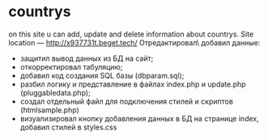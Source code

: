 # countrys
on this site u can add, update and delete information about countrys.
Site location — http://x937731t.beget.tech/
Отредактировал\ добавил данные:
- защитил вывод данных из БД на сайт;
- откорректировал табуляцию;
- добавил код создания SQL базы (dbparam.sql);
- разбил логику и представление в файлах index.php и update.php (pluggabledata.php);
- создал отдельный файл для подключения стилей и скриптов (htmlsample.php)
- визуализировал кнопку добавления данных в БД на странице index, добавил стилей в styles.css
